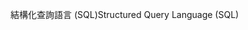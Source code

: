 <span data-ttu-id="4cd95-101">結構化查詢語言 (SQL)</span><span class="sxs-lookup"><span data-stu-id="4cd95-101">Structured Query Language (SQL)</span></span>